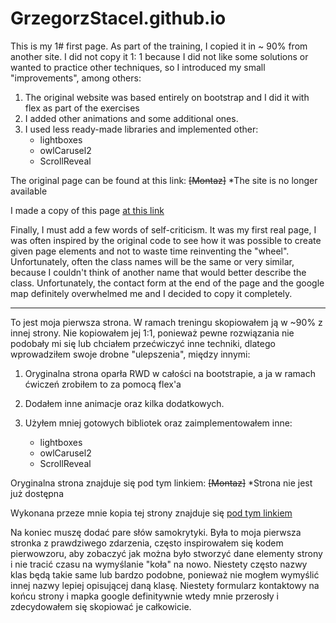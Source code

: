 # GrzegorzStacel.github.io

This is my 1# first page.
As part of the training, I copied it in ~ 90% from another site.
I did not copy it 1: 1 because I did not like some solutions or wanted to practice other techniques, so I introduced my small "improvements", among others:

1. The original website was based entirely on bootstrap and I did it with flex as part of the exercises
2. I added other animations and some additional ones.
3. I used less ready-made libraries and implemented other:
    - lightboxes
    - owlCarusel2
    - ScrollReveal

The original page can be found at this link:
~~[Montaz]~~
*The site is no longer available

I made a copy of this page [at this link](http://provo.webd.pro/montaz/)

Finally, I must add a few words of self-criticism. 
It was my first real page, I was often inspired by the original code to see how it was possible to create given page elements and not to waste time reinventing the "wheel".
Unfortunately, often the class names will be the same or very similar, because I couldn't think of another name that would better describe the class.
Unfortunately, the contact form at the end of the page and the google map definitely overwhelmed me and I decided to copy it completely.

----------------------------------------------------------------------------------------------------------------------------------------

To jest moja pierwsza strona.
W ramach treningu skopiowałem ją w ~90% z innej strony.
Nie kopiowałem jej 1:1, ponieważ pewne rozwiązania nie podobały mi się lub chciałem przećwiczyć inne techniki, dlatego wprowadziłem swoje drobne "ulepszenia", między innymi:

1. Oryginalna strona oparła RWD w całości na bootstrapie, a ja w ramach ćwiczeń zrobiłem to za pomocą flex'a
2. Dodałem inne animacje oraz kilka dodatkowych.
3. Użyłem mniej gotowych bibliotek oraz zaimplementowałem inne:

    - lightboxes
    - owlCarusel2
    - ScrollReveal
    
Oryginalna strona znajduje się pod tym linkiem:
~~[Montaz]~~
*Strona nie jest już dostępna

Wykonana przeze mnie kopia tej strony znajduje się [pod tym linkiem](http://provo.webd.pro/montaz/)

Na koniec muszę dodać pare słów samokrytyki. 
Była to moja pierwsza stronka z prawdziwego zdarzenia, często inspirowałem się kodem pierwowzoru, aby zobaczyć jak można było stworzyć dane elementy strony i nie tracić czasu na wymyślanie "koła" na nowo.
Niestety często nazwy klas będą takie same lub bardzo podobne, ponieważ nie mogłem wymyślić innej nazwy lepiej opisującej daną klasę.
Niestety formularz kontaktowy na końcu strony i mapka google definitywnie wtedy mnie przerosły i zdecydowałem się skopiować je całkowicie.
